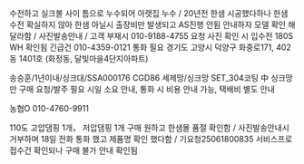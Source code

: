 수전하고 실크볼 사이 틈으로 누수되어 아랫집 누수 / 20년전 한샘 시공했다하나 한샘 수전 확실하지 않아 한샘 아닐시  출장비만 발생되고 AS진행 안됨 안내하자 모델 확인 해달라함 / 사진발송안내 / 고객 부재시 010-9188-4755 요청
    사진 확인 시 입수전 180S WH 확인됨
    긴급건 010-4359-0121 통화 필요 경기도 고양시 덕양구 화중로171, 402동 1401호 (화정동, 달빛마을4단지아파트)


송승훈/1년이내/싱크대/SSA000176 CGD86 세제망/싱크망 SET_304코팅 中 싱크망만 구매 요청/발주 필요 시일 소요 안내, 통화 시 비용 안내 가능, 택배비 별도 안내


농협O 010-4760-9911



110도 고압댐핑 1개， 저압댐핑 1개 구매 원하고 한샘몰 품절 확인함 / 사진발송안내시 거부하며 18일 전화 통화 했고 제품명 확인 했다함 / 기요청25061800835 서비스프로 접수건 확인되나 구매 불가 안내 확인됨
